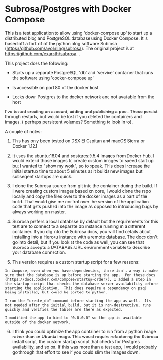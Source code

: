 # Subrosa/Postgres with Docker Compose

This is a test application to allow using  'docker-compose up' to start up a distributed blog and PostgreSQL database using Docker Compose. It is based off a fork of of the python blog software Subrosa (https://github.com/ayohrling/subrosa).  The original project is at https://github.com/exaroth/subrosa.
. 

This project does the following:

- Starts up a separate PostgreSQL 'db' and 'service' container that runs the software using 'docker-compose up'

- Is accessible on port 80 of the docker host

- Locks down Postgres to the docker network and not available from the host

I've tested creating an account, adding and publishing a post.  These persist through restarts, but would be lost if you deleted the containers and images. ( perhaps persistent volumes?  Something to look in to).

A couple of notes:

  1) This has only been tested on OSX El Capitan and macOS Sierra on Docker 1.12.1

  2) It uses the ubuntu:16.04 and postgres:9.5.4 images from Docker Hub.  I would extend those images to create custom images to speed start up but I wanted to "show my work", so to speak.  This does increase the initial startup time to about 5 minutes as it builds new images but subseqent startups are quick.
  
  3) I clone the Subrosa source from git into the container during the build.  If I were creating custom images based on core, I would clone the repo locally and copy the files over to the docker images as a part of the build. That would give me control over the version of the application code that gets pushed into the image as opposed to introducing bugs by always working on master.

  4) Subrosa prefers a local database by default but the requirements for this test are to connect to a separate db instance running in a different container. If you dig into the Subrosa docs, you will find details about installing into a Heroku instance with a remote database.  The docs don't go into detail, but if you look at the code as well, you can see that Subrosa accepts a DATABASE_URL environment variable to describe your database connection.

  5) This version requires a custom startup script for a few reasons:

    In Compose, even when you have dependencies, there isn't a way to make sure that the database is up before starting the app.  Per these docs (https://docs.docker.com/compose/startup-order/), I added a step in the startup script that checks the database server availability before starting the application.  This does require a dependency on psql being installed, but could be ported to python.

    I run the "create_db" command before starting the app as well.  Its not needed after the initial build, but it is non-destructive, runs quickly and verifies the tables are there as expected.

    I modified the app to bind to "0.0.0.0" so the app is available outside of the docker network.

  6) I think you could optimize the app container to run from a python image rather than an Ubuntu image.  This would require refactoring the Subrosa install script, the custom startup script that checks for Postgres availability, and so on.  If this was more than a test app, I would probably go through that effort to see if you could slim the images down.
  
